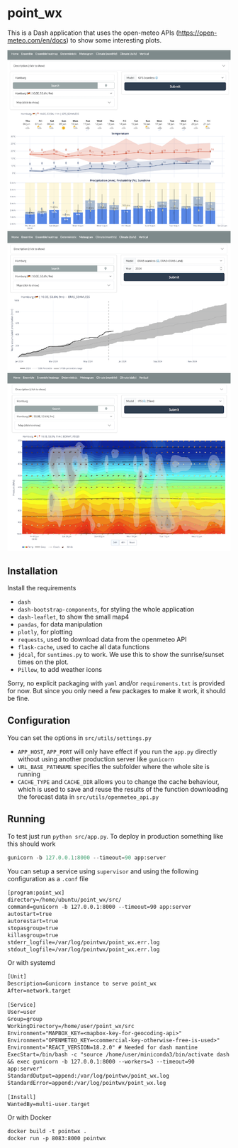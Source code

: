 # point_wx

This is a Dash application that uses the open-meteo APIs (https://open-meteo.com/en/docs) to show some interesting plots.

![alt|300](app_screen_1.png)
![alt|300](app_screen_2.png)
![alt|300](app_screen_3.png)


## Installation
Install the requirements

- `dash`
- `dash-bootstrap-components`, for styling the whole application
- `dash-leaflet`, to show the small map4
- `pandas`, for data manipulation
- `plotly`, for plotting
- `requests`, used to download data from the openmeteo API
- `flask-cache`, used to cache all data functions
- `jdcal`, for `suntimes.py` to work. We use this to show the sunrise/sunset times on the plot.
- `Pillow`, to add weather icons

Sorry, no explicit packaging with `yaml` and/or `requirements.txt` is provided for now.
But since you only need a few packages to make it work, it should be fine. 

## Configuration
You can set the options in `src/utils/settings.py`

- `APP_HOST`, `APP_PORT` will only have effect if you run the `app.py` directly without using another production server like `gunicorn`
- `URL_BASE_PATHNAME` specifies the subfolder where the whole site is running
- `CACHE_TYPE` and `CACHE_DIR` allows you to change the cache behaviour, which is used to save and reuse the results of the function downloading the forecast data in `src/utils/openmeteo_api.py`

## Running
To test just run `python src/app.py`.
To deploy in production something like this should work

```python
gunicorn -b 127.0.0.1:8000 --timeout=90 app:server
```

You can setup a service using `supervisor` and using the following configuration as a `.conf` file

```
[program:point_wx]
directory=/home/ubuntu/point_wx/src/
command=gunicorn -b 127.0.0.1:8000 --timeout=90 app:server
autostart=true
autorestart=true
stopasgroup=true
killasgroup=true
stderr_logfile=/var/log/pointwx/point_wx.err.log
stdout_logfile=/var/log/pointwx/point_wx.err.log
```

Or with systemd 

```
[Unit]
Description=Gunicorn instance to serve point_wx
After=network.target

[Service]
User=user
Group=group
WorkingDirectory=/home/user/point_wx/src
Environment="MAPBOX_KEY=<mapbox-key-for-geocoding-api>"
Environment="OPENMETEO_KEY=<commercial-key-otherwise-free-is-used>"
Environment="REACT_VERSION=18.2.0" # Needed for dash mantine
ExecStart=/bin/bash -c "source /home/user/miniconda3/bin/activate dash && exec gunicorn -b 127.0.0.1:8000 --workers=3 --timeout=90 app:server"
StandardOutput=append:/var/log/pointwx/point_wx.log
StandardError=append:/var/log/pointwx/point_wx.log

[Install]
WantedBy=multi-user.target
```

Or with Docker

```
docker build -t pointwx .
docker run -p 8083:8000 pointwx
```